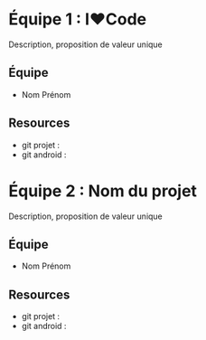 
# Équipe 1 : I❤Code

Description, proposition de valeur unique


## Équipe
* Nom Prénom

## Resources

* git projet :
* git android : 

# Équipe 2 : Nom du projet
 
Description, proposition de valeur unique
 
## Équipe
 
* Nom Prénom
 
## Resources

* git projet :
* git android : 
